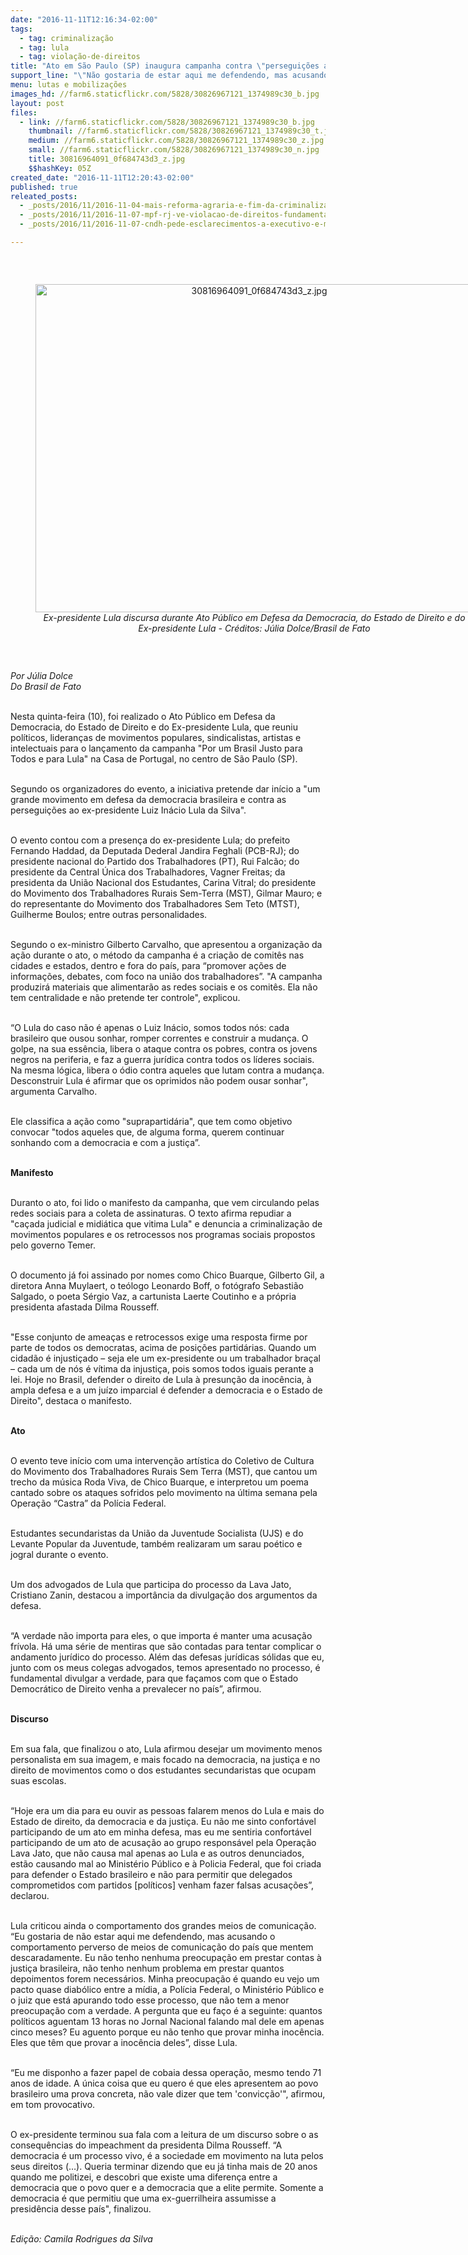 ```yaml
---
date: "2016-11-11T12:16:34-02:00"
tags:
  - tag: criminalização
  - tag: lula
  - tag: violação-de-direitos
title: "Ato em São Paulo (SP) inaugura campanha contra \"perseguições ao ex-presidente Lula\""
support_line: "\"Não gostaria de estar aqui me defendendo, mas acusando os responsáveis pela Lava Jato”, afirmou Lula"
menu: lutas e mobilizações
images_hd: //farm6.staticflickr.com/5828/30826967121_1374989c30_b.jpg
layout: post
files:
  - link: //farm6.staticflickr.com/5828/30826967121_1374989c30_b.jpg
    thumbnail: //farm6.staticflickr.com/5828/30826967121_1374989c30_t.jpg
    medium: //farm6.staticflickr.com/5828/30826967121_1374989c30_z.jpg
    small: //farm6.staticflickr.com/5828/30826967121_1374989c30_n.jpg
    title: 30816964091_0f684743d3_z.jpg
    $$hashKey: 05Z
created_date: "2016-11-11T12:20:43-02:00"
published: true
releated_posts:
  - _posts/2016/11/2016-11-04-mais-reforma-agraria-e-fim-da-criminalizacao-do-mst.md
  - _posts/2016/11/2016-11-07-mpf-rj-ve-violacao-de-direitos-fundamentais-em-acao-da-policia-na-enff.md
  - _posts/2016/11/2016-11-07-cndh-pede-esclarecimentos-a-executivo-e-ministerio-publico-sobre-acao-policial-da-operacao-castra.md

---
```

<p>&nbsp;</p>

<div style="text-align:center">
<figure class="image" style="display:inline-block"><img alt="30816964091_0f684743d3_z.jpg" height="525" src="//farm6.staticflickr.com/5828/30826967121_1374989c30_b.jpg" width="700" />
<figcaption><em>Ex-presidente Lula discursa durante Ato P&uacute;blico em Defesa da Democracia, do Estado de Direito e do Ex-presidente Lula - Cr&eacute;ditos: J&uacute;lia Dolce/Brasil de Fato</em></figcaption>
</figure>
</div>

<p>&nbsp;</p>

<p><em>Por J&uacute;lia Dolce<br />
Do Brasil de Fato</em></p>

<p><br />
Nesta quinta-feira (10), foi realizado o Ato P&uacute;blico em Defesa da Democracia, do Estado de Direito e do Ex-presidente Lula, que reuniu pol&iacute;ticos, lideran&ccedil;as de movimentos populares, sindicalistas, artistas e intelectuais para o lan&ccedil;amento da campanha &quot;Por um Brasil Justo para Todos e para Lula&quot; na Casa de Portugal, no centro de S&atilde;o Paulo (SP).</p>

<p><br />
Segundo os organizadores do evento, a iniciativa pretende dar in&iacute;cio a &quot;um grande movimento em defesa da democracia brasileira e contra as persegui&ccedil;&otilde;es ao ex-presidente Luiz In&aacute;cio Lula da Silva&quot;.</p>

<p><br />
O evento contou com a presen&ccedil;a do ex-presidente Lula; do prefeito Fernando Haddad, da Deputada Dederal Jandira Feghali (PCB-RJ); do presidente nacional do Partido dos Trabalhadores (PT), Rui Falc&atilde;o; do presidente da Central &Uacute;nica dos Trabalhadores, Vagner Freitas; da presidenta da Uni&atilde;o Nacional dos Estudantes, Carina Vitral; do presidente do Movimento dos Trabalhadores Rurais Sem-Terra (MST), Gilmar Mauro; e do representante do Movimento dos Trabalhadores Sem Teto (MTST), Guilherme Boulos; entre outras personalidades.</p>

<p><br />
Segundo o ex-ministro Gilberto Carvalho, que apresentou a organiza&ccedil;&atilde;o da a&ccedil;&atilde;o durante o ato, o m&eacute;todo da campanha &eacute; a cria&ccedil;&atilde;o de comit&ecirc;s nas cidades e estados, dentro e fora do pa&iacute;s, para &ldquo;promover a&ccedil;&otilde;es de informa&ccedil;&otilde;es, debates, com foco na uni&atilde;o dos trabalhadores&rdquo;. &quot;A campanha produzir&aacute; materiais que alimentar&atilde;o as redes sociais e os comit&ecirc;s. Ela n&atilde;o tem centralidade e n&atilde;o pretende ter controle&quot;, explicou.</p>

<p><br />
&ldquo;O Lula do caso n&atilde;o &eacute; apenas o Luiz In&aacute;cio, somos todos n&oacute;s: cada brasileiro que ousou sonhar, romper correntes e construir a mudan&ccedil;a. O golpe, na sua ess&ecirc;ncia, libera o ataque contra os pobres, contra os jovens negros na periferia, e faz a guerra jur&iacute;dica contra todos os l&iacute;deres sociais. Na mesma l&oacute;gica, libera o &oacute;dio contra aqueles que lutam contra a mudan&ccedil;a. Desconstruir Lula &eacute; afirmar que os oprimidos n&atilde;o podem ousar sonhar&quot;, argumenta Carvalho.</p>

<p><br />
Ele classifica a a&ccedil;&atilde;o como &quot;suprapartid&aacute;ria&quot;, que tem como objetivo convocar &quot;todos aqueles que, de alguma forma, querem continuar sonhando com a democracia e com a justi&ccedil;a&rdquo;.</p>

<p><br />
<strong>Manifesto</strong></p>

<p><br />
Duranto o ato, foi lido o manifesto da campanha, que vem circulando pelas redes sociais para a coleta de assinaturas. O texto afirma repudiar a &quot;ca&ccedil;ada judicial e midi&aacute;tica que vitima Lula&quot; e denuncia a criminaliza&ccedil;&atilde;o de movimentos populares e os retrocessos nos programas sociais propostos pelo governo Temer.</p>

<p><br />
O documento j&aacute; foi assinado por nomes como Chico Buarque, Gilberto Gil, a diretora Anna Muylaert, o te&oacute;logo Leonardo Boff, o fot&oacute;grafo Sebasti&atilde;o Salgado, o poeta S&eacute;rgio Vaz, a cartunista Laerte Coutinho e a pr&oacute;pria presidenta afastada Dilma Rousseff.</p>

<p><br />
&quot;Esse conjunto de amea&ccedil;as e retrocessos exige uma resposta firme por parte de todos os democratas, acima de posi&ccedil;&otilde;es partid&aacute;rias. Quando um cidad&atilde;o &eacute; injusti&ccedil;ado &ndash; seja ele um ex-presidente ou um trabalhador bra&ccedil;al &ndash; cada um de n&oacute;s &eacute; v&iacute;tima da injusti&ccedil;a, pois somos todos iguais perante a lei. Hoje no Brasil, defender o direito de Lula &agrave; presun&ccedil;&atilde;o da inoc&ecirc;ncia, &agrave; ampla defesa e a um ju&iacute;zo imparcial &eacute; defender a democracia e o Estado de Direito&quot;, destaca o manifesto.</p>

<p><br />
<strong>Ato</strong></p>

<p><br />
O evento teve in&iacute;cio com uma interven&ccedil;&atilde;o art&iacute;stica do Coletivo de Cultura do Movimento dos Trabalhadores Rurais Sem Terra (MST), que cantou um trecho da m&uacute;sica Roda Viva, de Chico Buarque, e interpretou um poema cantado sobre os ataques sofridos pelo movimento na &uacute;ltima semana pela Opera&ccedil;&atilde;o &ldquo;Castra&rdquo; da Pol&iacute;cia Federal.</p>

<p><br />
Estudantes secundaristas da Uni&atilde;o da Juventude Socialista (UJS) e do Levante Popular da Juventude, tamb&eacute;m realizaram um sarau po&eacute;tico e jogral durante o evento.</p>

<p><br />
Um dos advogados de Lula que participa do processo da Lava Jato, Cristiano Zanin, destacou a import&acirc;ncia da divulga&ccedil;&atilde;o dos argumentos da defesa.</p>

<p><br />
&ldquo;A verdade n&atilde;o importa para eles, o que importa &eacute; manter uma acusa&ccedil;&atilde;o fr&iacute;vola. H&aacute; uma s&eacute;rie de mentiras que s&atilde;o contadas para tentar complicar o andamento jur&iacute;dico do processo. Al&eacute;m das defesas jur&iacute;dicas s&oacute;lidas que eu, junto com os meus colegas advogados, temos apresentado no processo, &eacute; fundamental divulgar a verdade, para que fa&ccedil;amos com que o Estado Democr&aacute;tico de Direito venha a prevalecer no pa&iacute;s&rdquo;, afirmou.</p>

<p><br />
<strong>Discurso</strong></p>

<p><br />
Em sua fala, que finalizou o ato, Lula afirmou desejar um movimento menos personalista em sua imagem, e mais focado na democracia, na justi&ccedil;a e no direito de movimentos como o dos estudantes secundaristas que ocupam suas escolas.</p>

<p><br />
&ldquo;Hoje era um dia para eu ouvir as pessoas falarem menos do Lula e mais do Estado de direito, da democracia e da justi&ccedil;a. Eu n&atilde;o me sinto confort&aacute;vel participando de um ato em minha defesa, mas eu me sentiria confort&aacute;vel participando de um ato de acusa&ccedil;&atilde;o ao grupo respons&aacute;vel pela Opera&ccedil;&atilde;o Lava Jato, que n&atilde;o causa mal apenas ao Lula e as outros denunciados, est&atilde;o causando mal ao Minist&eacute;rio P&uacute;blico e &agrave; Policia Federal, que foi criada para defender o Estado brasileiro e n&atilde;o para permitir que delegados comprometidos com partidos [pol&iacute;ticos] venham fazer falsas acusa&ccedil;&otilde;es&rdquo;, declarou.</p>

<p><br />
Lula criticou ainda o comportamento dos grandes meios de comunica&ccedil;&atilde;o. &ldquo;Eu gostaria de n&atilde;o estar aqui me defendendo, mas acusando o comportamento perverso de meios de comunica&ccedil;&atilde;o do pa&iacute;s que mentem descaradamente. Eu n&atilde;o tenho nenhuma preocupa&ccedil;&atilde;o em prestar contas &agrave; justi&ccedil;a brasileira, n&atilde;o tenho nenhum problema em prestar quantos depoimentos forem necess&aacute;rios. Minha preocupa&ccedil;&atilde;o &eacute; quando eu vejo um pacto quase diab&oacute;lico entre a m&iacute;dia, a Pol&iacute;cia Federal, o Minist&eacute;rio P&uacute;blico e o juiz que est&aacute; apurando todo esse processo, que n&atilde;o tem a menor preocupa&ccedil;&atilde;o com a verdade. A pergunta que eu fa&ccedil;o &eacute; a seguinte: quantos pol&iacute;ticos aguentam 13 horas no Jornal Nacional falando mal dele em apenas cinco meses? Eu aguento porque eu n&atilde;o tenho que provar minha inoc&ecirc;ncia. Eles que t&ecirc;m que provar a inoc&ecirc;ncia deles&rdquo;, disse Lula.</p>

<p><br />
&ldquo;Eu me disponho a fazer papel de cobaia dessa opera&ccedil;&atilde;o, mesmo tendo 71 anos de idade. A &uacute;nica coisa que eu quero &eacute; que eles apresentem ao povo brasileiro uma prova concreta, n&atilde;o vale dizer que tem &#39;convic&ccedil;&atilde;o&#39;&quot;, afirmou, em tom provocativo.</p>

<p><br />
O ex-presidente terminou sua fala com a leitura de um discurso sobre o as consequ&ecirc;ncias do impeachment da presidenta Dilma Rousseff. &ldquo;A democracia &eacute; um processo vivo, &eacute; a sociedade em movimento na luta pelos seus direitos (&hellip;). Queria terminar dizendo que eu j&aacute; tinha mais de 20 anos quando me politizei, e descobri que existe uma diferen&ccedil;a entre a democracia que o povo quer e a democracia que a elite permite. Somente a democracia &eacute; que permitiu que uma ex-guerrilheira assumisse a presid&ecirc;ncia desse pa&iacute;s&quot;, finalizou.</p>

<p><br />
<em>Edi&ccedil;&atilde;o: Camila Rodrigues da Silva</em></p>
